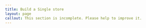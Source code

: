 ```yaml
---
title: Build a Single store
layout: page
callout: This section is incomplete. Please help to improve it.
---
```


